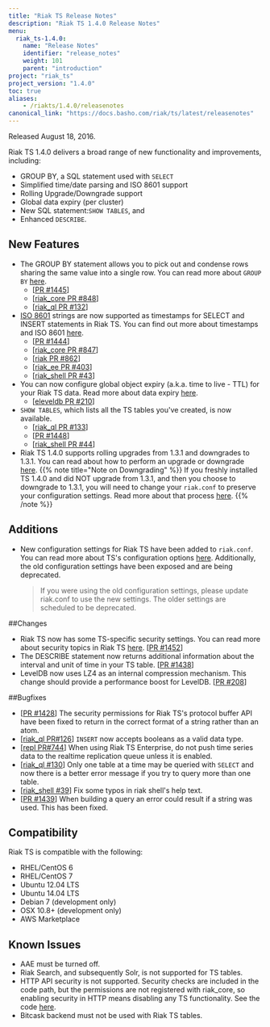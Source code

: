 ```yaml
---
title: "Riak TS Release Notes"
description: "Riak TS 1.4.0 Release Notes"
menu:
  riak_ts-1.4.0:
    name: "Release Notes"
    identifier: "release_notes"
    weight: 101
    parent: "introduction"
project: "riak_ts"
project_version: "1.4.0"
toc: true
aliases:
    - /riakts/1.4.0/releasenotes
canonical_link: "https://docs.basho.com/riak/ts/latest/releasenotes"
---
```



Released August 18, 2016.

Riak TS 1.4.0 delivers a broad range of new functionality and improvements, including: 

* GROUP BY, a SQL statement used with `SELECT`
* Simplified time/date parsing and ISO 8601 support
* Rolling Upgrade/Downgrade support 
* Global data expiry (per cluster)
* New SQL statement:`SHOW TABLES`, and  
* Enhanced `DESCRIBE`.


## New Features

* The GROUP BY statement allows you to pick out and condense rows sharing the same value into a single row. You can read more about `GROUP BY` [here](/riak/ts/1.4.0/using/querying/select/GROUP-BY/).
    * [[PR #1445](https://github.com/basho/riak_kv/pull/1445)]
    * [[riak_core PR #848](https://github.com/basho/riak_core/pull/848)]
    * [[riak_ql PR #132](https://github.com/basho/riak_ql/pull/132)]
* [ISO 8601](https://en.wikipedia.org/wiki/ISO_8601) strings are now supported as timestamps for SELECT and INSERT statements in Riak TS. You can find out more about timestamps and ISO 8601 [here](riak/ts/1.4.0/using/timerepresentations/).
    * [[PR #1444](https://github.com/basho/riak_kv/pull/1444)]
    * [[riak_core PR #847](https://github.com/basho/riak_core/pull/847)]
    * [[riak PR #862](https://github.com/basho/riak/pull/862)]
    * [[riak_ee PR #403](https://github.com/basho/riak_ee/pull/403)]
    * [[riak_shell PR #43](https://github.com/basho/riak_shell/pull/43)]
* You can now configure global object expiry (a.k.a. time to live - TTL) for your Riak TS data. Read more about data expiry [here](riak/ts/1.4.0/using/global-object-expiration/).
    * [[eleveldb PR #210](https://github.com/basho/eleveldb/pull/210)]
* `SHOW TABLES`, which lists all the TS tables you've created, is now available. 
    * [[riak_ql PR #133](https://github.com/basho/riak_ql/pull/133)]
    * [[PR #1448](https://github.com/basho/riak_kv/pull/1448)]
    * [[riak_shell PR #44](https://github.com/basho/riak_shell/pull/44)]
* Riak TS 1.4.0 supports rolling upgrades from 1.3.1 and downgrades to 1.3.1. You can read about how to perform an upgrade or downgrade [here]([LINK]).
{{% note title="Note on Downgrading" %}}
If you freshly installed TS 1.4.0 and did NOT upgrade from 1.3.1, and then you choose to downgrade to 1.3.1, you will need to change your `riak.conf` to preserve your configuration settings. Read more about that process [here](LINK).
{{% /note %}}


## Additions

* New configuration settings for Riak TS have been added to `riak.conf`. You can read more about TS's configuration options [here](/riak/ts/1.4.0/using/configuring/). Additionally, the old configuration settings have been exposed and are being deprecated.
    >If you were using the old configuration settings, please update riak.conf to use the new settings. The older settings are scheduled to be deprecated.  


##Changes

* Riak TS now has some TS-specific security settings. You can read more about security topics in Riak TS [here](riak/ts/1.4.0/using/security/). [[PR #1452](https://github.com/basho/riak_kv/pull/1452)]
* The DESCRIBE statement now returns additional information about the interval and unit of time in your TS table. [[PR #1438](https://github.com/basho/riak_kv/pull/1438)]
* LevelDB now uses LZ4 as an internal compression mechanism. This change should provide a performance boost for LevelDB. [[PR #208](https://github.com/basho/eleveldb/pull/208)]


##Bugfixes

* [[PR #1428](https://github.com/basho/riak_kv/pull/1428)] The security permissions for Riak TS's protocol buffer API have been fixed to return in the correct format of a string rather than an atom.
* [[riak_ql PR#126](https://github.com/basho/riak_ql/pull/126)] `INSERT` now accepts booleans as a valid data type.
* [[repl PR#744](https://github.com/basho/riak_repl/pull/744)] When using Riak TS Enterprise, do not push time series data to the realtime replication queue unless it is enabled.
* [[riak_ql #130](https://github.com/basho/riak_ql/pull/130)] Only one table at a time may be queried with `SELECT` and now there is a better error message if you try to query more than one table.
* [[riak_shell #39](https://github.com/basho/riak_shell/pull/39)] Fix some typos in riak shell's help text. 
* [[PR #1439](https://github.com/basho/riak_kv/pull/1439)] When building a query an error could result if a string was used. This has been fixed.


## Compatibility

Riak TS is compatible with the following:

* RHEL/CentOS 6
* RHEL/CentOS 7
* Ubuntu 12.04 LTS
* Ubuntu 14.04 LTS
* Debian 7 (development only)
* OSX 10.8+ (development only)
* AWS Marketplace

## Known Issues

* AAE must be turned off.
* Riak Search, and subsequently Solr, is not supported for TS tables.
* HTTP API security is not supported. Security checks are included in the code path, but the permissions are not registered with riak_core, so enabling security in HTTP means disabling any TS functionality. See the code [here](https://github.com/basho/riak_kv/blob/riak_ts-develop/src/riak_kv_app.erl#L214-L215).
* Bitcask backend must not be used with Riak TS tables.
